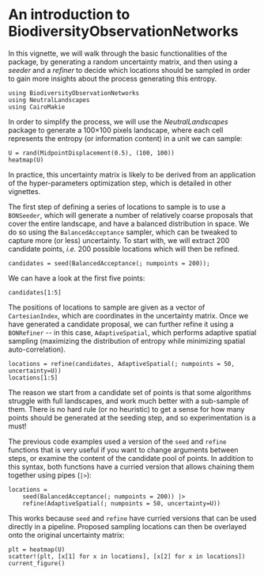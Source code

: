 # An introduction to BiodiversityObservationNetworks

In this vignette, we will walk through the basic functionalities of the package,
by generating a random uncertainty matrix, and then using a *seeder* and a
*refiner* to decide which locations should be sampled in order to gain more
insights about the process generating this entropy. 

```@example 1
using BiodiversityObservationNetworks
using NeutralLandscapes
using CairoMakie
```

In order to simplify the process, we will use the *NeutralLandscapes* package to
generate a 100×100 pixels landscape, where each cell represents the entropy (or
information content) in a unit we can sample:

```@example 1
U = rand(MidpointDisplacement(0.5), (100, 100))
heatmap(U)
```

In practice, this uncertainty matrix is likely to be derived from an application of the hyper-parameters optimization step, which is detailed in other vignettes.

The first step of defining a series of locations to sample is to use a
`BONSeeder`, which will generate a number of relatively coarse proposals that
cover the entire landscape, and have a balanced distribution in space. We do so
using the `BalancedAcceptance` sampler, which can be tweaked to capture more (or
less) uncertainty. To start with, we will extract 200 candidate points, *i.e.*
200 possible locations which will then be refined. 


```@example 1
candidates = seed(BalancedAcceptance(; numpoints = 200));
```

We can have a look at the first five points: 

```@example 1
candidates[1:5]
```

The positions of locations to sample are given as a vector of `CartesianIndex`,
which are coordinates in the uncertainty matrix. Once we have generated a
candidate proposal, we can further refine it using a `BONRefiner` -- in this
case, `AdaptiveSpatial`, which performs adaptive spatial sampling (maximizing
the distribution of entropy while minimizing spatial auto-correlation).

```@example 1
locations = refine(candidates, AdaptiveSpatial(; numpoints = 50, uncertainty=U))
locations[1:5]
```


The reason we start from a candidate set of points is that some algorithms
struggle with full landscapes, and work much better with a sub-sample of them.
There is no hard rule (or no heuristic) to get a sense for how many points should be generated at the seeding step, and so experimentation is a must!

The previous code examples used a version of the `seed` and `refine` functions
that is very useful if you want to change arguments between steps, or examine
the content of the candidate pool of points. In addition to this syntax, both
functions have a curried version that allows chaining them together using pipes
(`|>`):

```@example 1
locations =
    seed(BalancedAcceptance(; numpoints = 200)) |>
    refine(AdaptiveSpatial(; numpoints = 50, uncertainty=U))
```

This works because `seed` and `refine` have curried versions that can be used
directly in a pipeline. Proposed sampling locations can then be overlayed onto
the original uncertainty matrix: 

```@example 1
plt = heatmap(U)
scatter!(plt, [x[1] for x in locations], [x[2] for x in locations])
current_figure()
```
